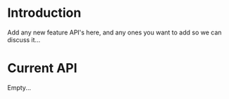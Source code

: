 # Introduction #
Add any new feature API's here, and any ones you want to add so we can discuss it...


# Current API #
Empty...